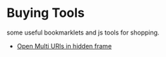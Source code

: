 # Buying Tools

some useful bookmarklets and js tools for shopping.

* [Open Multi URls in hidden frame](mopen.html)
